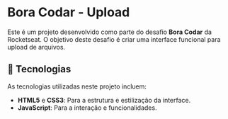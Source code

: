 # Bora Codar - Upload

Este é um projeto desenvolvido como parte do desafio **Bora Codar** da Rocketseat. O objetivo deste desafio é criar uma interface funcional para upload de arquivos.

## 🚀 Tecnologias

As tecnologias utilizadas neste projeto incluem:

- **HTML5** e **CSS3**: Para a estrutura e estilização da interface.
- **JavaScript**: Para a interação e funcionalidades.